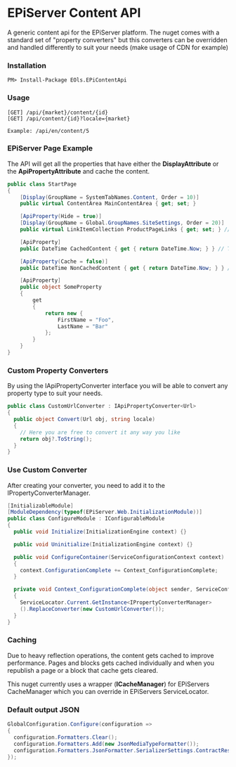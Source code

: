 # EPiServer Content API
A generic content api for the EPiServer platform. The nuget comes with a standard set of "property converters" but this converters can be overridden and handled differently to suit your needs (make usage of CDN for example)

### Installation

    PM> Install-Package EOls.EPiContentApi

### Usage

    [GET] /api/{market}/content/{id}
    [GET] /api/content/{id}?locale={market}

    Example: /api/en/content/5

### EPiServer Page Example

The API will get all the properties that have either the <B>DisplayAttribute</B> or the <b>ApiPropertyAttribute</b> and cache the content.
```C#
public class StartPage
{
    [Display(GroupName = SystemTabNames.Content, Order = 10)]
    public virtual ContentArea MainContentArea { get; set; }

    [ApiProperty(Hide = true)]
    [Display(GroupName = Global.GroupNames.SiteSettings, Order = 20)]
    public virtual LinkItemCollection ProductPageLinks { get; set; } // This property will not be visible by the content API

    [ApiProperty]
    public DateTime CachedContent { get { return DateTime.Now; } } // This property will be cached

    [ApiProperty(Cache = false)]
    public DateTime NonCachedContent { get { return DateTime.Now; } } // This will not be cached

    [ApiProperty]
    public object SomeProperty
    {
        get
        {
            return new {
                FirstName = "Foo",
                LastName = "Bar"
            };
        }
    }
}
```

### Custom Property Converters
By using the IApiPropertyConverter interface you will be able to convert any property type to suit your needs.

```C#
public class CustomUrlConverter : IApiPropertyConverter<Url>
{
  public object Convert(Url obj, string locale)
  {
    // Here you are free to convert it any way you like
    return obj?.ToString();
  }
}
```

### Use Custom Converter
After creating your converter, you need to add it to the IPropertyConverterManager.
```C#
[InitializableModule]
[ModuleDependency(typeof(EPiServer.Web.InitializationModule))]
public class ConfigureModule : IConfigurableModule
{
  public void Initialize(InitializationEngine context) {}

  public void Uninitialize(InitializationEngine context) {}

  public void ConfigureContainer(ServiceConfigurationContext context)
  {
  	context.ConfigurationComplete += Context_ConfigurationComplete;
  }

  private void Context_ConfigurationComplete(object sender, ServiceConfigurationEventArgs e)
  {
    ServiceLocator.Current.GetInstance<IPropertyConverterManager>
    ().ReplaceConverter(new CustomUrlConverter());
  }
}
```

### Caching
Due to heavy reflection operations, the content gets cached to improve performance. Pages and blocks gets cached individually and when you republish a page or a block that cache gets cleared.

This nuget currently uses a wrapper (<b>ICacheManager</b>) for EPiServers CacheManager which you can override in EPiServers ServiceLocator.

### Default output JSON
```C#
GlobalConfiguration.Configure(configuration =>
{
  configuration.Formatters.Clear();
  configuration.Formatters.Add(new JsonMediaTypeFormatter());
  configuration.Formatters.JsonFormatter.SerializerSettings.ContractResolver = new CamelCasePropertyNamesContractResolver();
});
```
